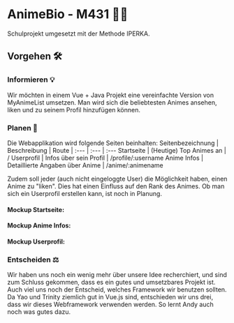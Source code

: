 # AnimeBio - M431 🍉🍭

Schulprojekt umgesetzt mit der Methode IPERKA.

## Vorgehen 🛠

### Informieren 💡
Wir möchten in einem Vue + Java Projekt eine vereinfachte Version von MyAnimeList umsetzen. Man wird sich die beliebtesten Animes ansehen, liken und zu seinem Profil hinzufügen können. 

### Planen 📃
Die Webapplikation wird folgende Seiten beinhalten:
Seitenbezeichnung | Beschreibung | Route
| :--- | :--- | :---
Startseite  | (Heutige) Top Animes an | /
Userprofil  | Infos über sein Profil | /profile/:username
Anime Infos  | Detaillierte Angaben über Anime | /anime/:animename

Zudem soll jeder (auch nicht eingeloggte User) die Möglichkeit haben, einen Anime zu "liken". Dies hat einen Einfluss auf den Rank des Animes. Ob man sich ein Userprofil erstellen kann, ist noch in Planung. 

#### Mockup Startseite:

#### Mockup Anime Infos:

#### Mockup Userprofil:

### Entscheiden ⚖
Wir haben uns noch ein wenig mehr über unsere Idee recherchiert, und sind zum Schluss gekommen, dass es ein gutes und umsetzbares Projekt ist.
Auch viel uns noch der Entscheid, welches Framework wir benutzen 
sollten. Da Yao und Trinity ziemlich gut in Vue.js sind, entschieden wir uns drei, dass wir dieses Webframework verwenden werden. So lernt Andy auch noch was gutes dazu.

